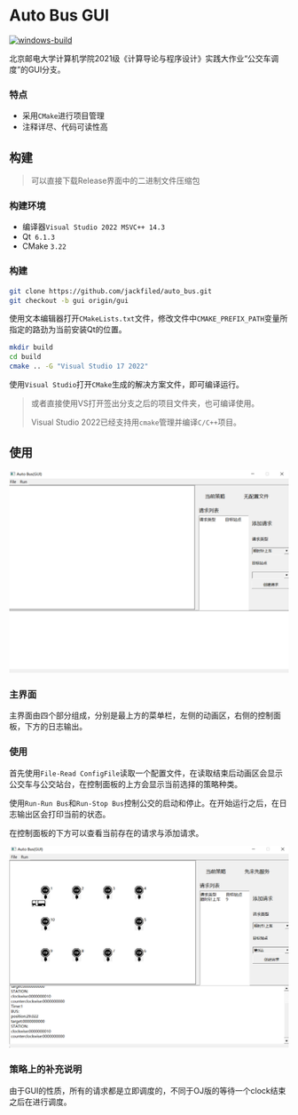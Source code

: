 # Auto Bus GUI

[![windows-build](https://github.com/jackfiled/auto_bus/actions/workflows/build.yml/badge.svg)](https://github.com/jackfiled/auto_bus/actions/workflows/build.yml)

北京邮电大学计算机学院2021级《计算导论与程序设计》实践大作业“公交车调度”的GUI分支。

### 特点

- 采用`CMake`进行项目管理
- 注释详尽、代码可读性高

## 构建

> 可以直接下载Release界面中的二进制文件压缩包

### 构建环境

- 编译器`Visual Studio 2022 MSVC++ 14.3`
- Qt` 6.1.3`
- CMake `3.22`

### 构建

```bash
git clone https://github.com/jackfiled/auto_bus.git
git checkout -b gui origin/gui
```

使用文本编辑器打开`CMakeLists.txt`文件，修改文件中`CMAKE_PREFIX_PATH`变量所指定的路劲为当前安装Qt的位置。

```bash
mkdir build
cd build
cmake .. -G "Visual Studio 17 2022"
```

使用`Visual Studio`打开`CMake`生成的解决方案文件，即可编译运行。

> 或者直接使用VS打开签出分支之后的项目文件夹，也可编译使用。
>
> Visual Studio 2022已经支持用`cmake`管理并编译`C/C++`项目。

## 使用

![主界面截图](md_pic/main.png)

### 主界面

主界面由四个部分组成，分别是最上方的菜单栏，左侧的动画区，右侧的控制面板，下方的日志输出。

### 使用

首先使用`File-Read ConfigFile`读取一个配置文件，在读取结束后动画区会显示公交车与公交站台，在控制面板的上方会显示当前选择的策略种类。

使用`Run-Run Bus`和`Run-Stop Bus`控制公交的启动和停止。在开始运行之后，在日志输出区会打印当前的状态。

在控制面板的下方可以查看当前存在的请求与添加请求。

![运行时截图](md_pic/running.png)

### 策略上的补充说明

由于GUI的性质，所有的请求都是立即调度的，不同于OJ版的等待一个clock结束之后在进行调度。
